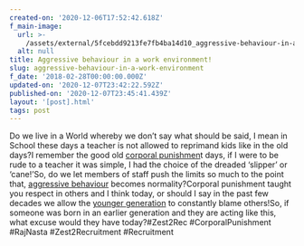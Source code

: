 ```yaml
---
created-on: '2020-12-06T17:52:42.618Z'
f_main-image:
  url: >-
    /assets/external/5fcebdd9213fe7fb4ba14d10_aggressive-behaviour-in-a-work-environment.png
  alt: null
title: Aggressive behaviour in a work environment!
slug: aggressive-behaviour-in-a-work-environment
f_date: '2018-02-28T00:00:00.000Z'
updated-on: '2020-12-07T23:42:22.592Z'
published-on: '2020-12-07T23:45:41.439Z'
layout: '[post].html'
tags: post
---
```


Do we live in a World whereby we don’t say what should be said, I mean in School these days a teacher is not allowed to reprimand kids like in the old days?I remember the good old [corporal punishmen](#)t days, if I were to be rude to a teacher it was simple, I had the choice of the dreaded ‘slipper’ or ‘cane!’So, do we let members of staff push the limits so much to the point that, [aggressive behaviour](#) becomes normality?Corporal punishment taught you respect in others and I think today, or should I say in the past few decades we allow the [younger generation](#) to constantly blame others!So, if someone was born in an earlier generation and they are acting like this, what excuse would they have today?#Zest2Rec #CorporalPunishment #RajNasta #Zest2Recruitment #Recruitment

